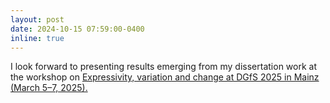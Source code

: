```yaml
---
layout: post
date: 2024-10-15 07:59:00-0400
inline: true
---
```


I look forward to presenting results emerging from my dissertation work at the workshop on <a href="https://www.expressivity-dgfs2025.ruhr-uni-bochum.de/expr/program/index.html.en">Expressivity, variation and change at DGfS 2025 in Mainz (March 5–7, 2025).